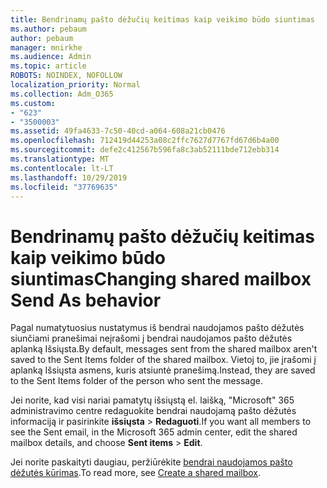 ```yaml
---
title: Bendrinamų pašto dėžučių keitimas kaip veikimo būdo siuntimas
ms.author: pebaum
author: pebaum
manager: mnirkhe
ms.audience: Admin
ms.topic: article
ROBOTS: NOINDEX, NOFOLLOW
localization_priority: Normal
ms.collection: Adm_O365
ms.custom:
- "623"
- "3500003"
ms.assetid: 49fa4633-7c50-40cd-a064-608a21cb0476
ms.openlocfilehash: 712419d44253a08c2ffc7627d7767fd67d6b4a00
ms.sourcegitcommit: defe2c412567b596fa8c3ab52111bde712ebb314
ms.translationtype: MT
ms.contentlocale: lt-LT
ms.lasthandoff: 10/29/2019
ms.locfileid: "37769635"
---
```

# <a name="changing-shared-mailbox-send-as-behavior"></a><span data-ttu-id="9e26d-102">Bendrinamų pašto dėžučių keitimas kaip veikimo būdo siuntimas</span><span class="sxs-lookup"><span data-stu-id="9e26d-102">Changing shared mailbox Send As behavior</span></span>

<span data-ttu-id="9e26d-103">Pagal numatytuosius nustatymus iš bendrai naudojamos pašto dėžutės siunčiami pranešimai neįrašomi į bendrai naudojamos pašto dėžutės aplanką Išsiųsta.</span><span class="sxs-lookup"><span data-stu-id="9e26d-103">By default, messages sent from the shared mailbox aren't saved to the Sent Items folder of the shared mailbox.</span></span> <span data-ttu-id="9e26d-104">Vietoj to, jie įrašomi į aplanką Išsiųsta asmens, kuris atsiuntė pranešimą.</span><span class="sxs-lookup"><span data-stu-id="9e26d-104">Instead, they are saved to the Sent Items folder of the person who sent the message.</span></span>
  
<span data-ttu-id="9e26d-105">Jei norite, kad visi nariai pamatytų išsiųstą el. laišką, "Microsoft" 365 administravimo centre redaguokite bendrai naudojamą pašto dėžutės informaciją ir pasirinkite **išsiųsta** \> **Redaguoti**.</span><span class="sxs-lookup"><span data-stu-id="9e26d-105">If you want all members to see the Sent email, in the Microsoft 365 admin center, edit the shared mailbox details, and choose **Sent items** \> **Edit**.</span></span>
  
<span data-ttu-id="9e26d-106">Jei norite paskaityti daugiau, peržiūrėkite [bendrai naudojamos pašto dėžutės kūrimas](https://docs.microsoft.com/office365/admin/email/create-a-shared-mailbox).</span><span class="sxs-lookup"><span data-stu-id="9e26d-106">To read more, see [Create a shared mailbox](https://docs.microsoft.com/office365/admin/email/create-a-shared-mailbox).</span></span>
  